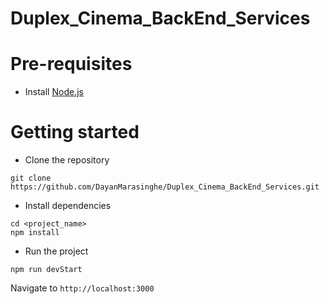 # Duplex_Cinema_BackEnd_Services

# Pre-requisites
- Install [Node.js](https://nodejs.org/en/)

# Getting started
- Clone the repository
```
git clone https://github.com/DayanMarasinghe/Duplex_Cinema_BackEnd_Services.git
```
- Install dependencies
```
cd <project_name>
npm install
```
- Run the project
```
npm run devStart
```
  Navigate to `http://localhost:3000`

